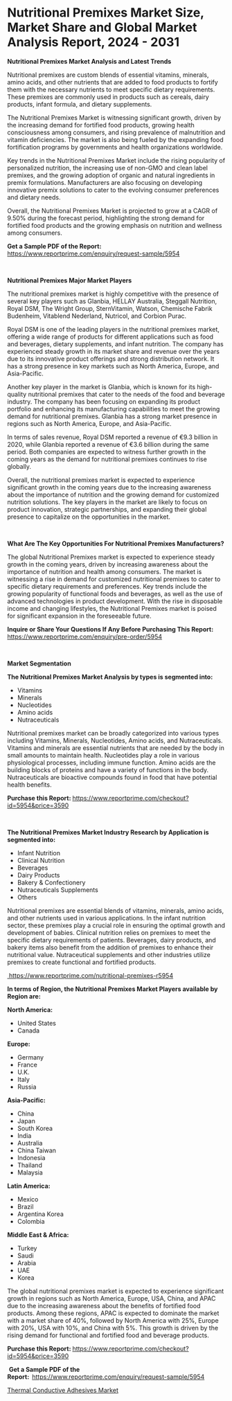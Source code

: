 <p><h1>Nutritional Premixes Market Size, Market Share and Global Market Analysis Report, 2024 - 2031</h1></p><p><strong>Nutritional Premixes Market Analysis and Latest Trends</strong></p>
<p><p>Nutritional premixes are custom blends of essential vitamins, minerals, amino acids, and other nutrients that are added to food products to fortify them with the necessary nutrients to meet specific dietary requirements. These premixes are commonly used in products such as cereals, dairy products, infant formula, and dietary supplements.</p><p>The Nutritional Premixes Market is witnessing significant growth, driven by the increasing demand for fortified food products, growing health consciousness among consumers, and rising prevalence of malnutrition and vitamin deficiencies. The market is also being fueled by the expanding food fortification programs by governments and health organizations worldwide.</p><p>Key trends in the Nutritional Premixes Market include the rising popularity of personalized nutrition, the increasing use of non-GMO and clean label premixes, and the growing adoption of organic and natural ingredients in premix formulations. Manufacturers are also focusing on developing innovative premix solutions to cater to the evolving consumer preferences and dietary needs.</p><p>Overall, the Nutritional Premixes Market is projected to grow at a CAGR of 9.50% during the forecast period, highlighting the strong demand for fortified food products and the growing emphasis on nutrition and wellness among consumers.</p></p>
<p><strong>Get a Sample PDF of the Report:&nbsp;</strong> <a href="https://www.reportprime.com/enquiry/request-sample/5954">https://www.reportprime.com/enquiry/request-sample/5954</a></p>
<p>&nbsp;</p>
<p><strong>Nutritional Premixes Major Market Players</strong></p>
<p><p>The nutritional premixes market is highly competitive with the presence of several key players such as Glanbia, HELLAY Australia, Steggall Nutrition, Royal DSM, The Wright Group, SternVitamin, Watson, Chemische Fabrik Budenheim, Vitablend Nederland, Nutricol, and Corbion Purac.</p><p>Royal DSM is one of the leading players in the nutritional premixes market, offering a wide range of products for different applications such as food and beverages, dietary supplements, and infant nutrition. The company has experienced steady growth in its market share and revenue over the years due to its innovative product offerings and strong distribution network. It has a strong presence in key markets such as North America, Europe, and Asia-Pacific.</p><p>Another key player in the market is Glanbia, which is known for its high-quality nutritional premixes that cater to the needs of the food and beverage industry. The company has been focusing on expanding its product portfolio and enhancing its manufacturing capabilities to meet the growing demand for nutritional premixes. Glanbia has a strong market presence in regions such as North America, Europe, and Asia-Pacific.</p><p>In terms of sales revenue, Royal DSM reported a revenue of €9.3 billion in 2020, while Glanbia reported a revenue of €3.6 billion during the same period. Both companies are expected to witness further growth in the coming years as the demand for nutritional premixes continues to rise globally.</p><p>Overall, the nutritional premixes market is expected to experience significant growth in the coming years due to the increasing awareness about the importance of nutrition and the growing demand for customized nutrition solutions. The key players in the market are likely to focus on product innovation, strategic partnerships, and expanding their global presence to capitalize on the opportunities in the market.</p></p>
<p>&nbsp;</p>
<p><strong>What Are The Key Opportunities For Nutritional Premixes Manufacturers?</strong></p>
<p><p>The global Nutritional Premixes market is expected to experience steady growth in the coming years, driven by increasing awareness about the importance of nutrition and health among consumers. The market is witnessing a rise in demand for customized nutritional premixes to cater to specific dietary requirements and preferences. Key trends include the growing popularity of functional foods and beverages, as well as the use of advanced technologies in product development. With the rise in disposable income and changing lifestyles, the Nutritional Premixes market is poised for significant expansion in the foreseeable future.</p></p>
<p><strong>Inquire or Share Your Questions If Any Before Purchasing This Report:</strong> <a href="https://www.reportprime.com/enquiry/pre-order/5954">https://www.reportprime.com/enquiry/pre-order/5954</a></p>
<p>&nbsp;</p>
<p><strong>Market Segmentation</strong></p>
<p><strong>The Nutritional Premixes Market Analysis by types is segmented into:</strong></p>
<p><ul><li>Vitamins</li><li>Minerals</li><li>Nucleotides</li><li>Amino acids</li><li>Nutraceuticals</li></ul></p>
<p><p>Nutritional premixes market can be broadly categorized into various types including Vitamins, Minerals, Nucleotides, Amino acids, and Nutraceuticals. Vitamins and minerals are essential nutrients that are needed by the body in small amounts to maintain health. Nucleotides play a role in various physiological processes, including immune function. Amino acids are the building blocks of proteins and have a variety of functions in the body. Nutraceuticals are bioactive compounds found in food that have potential health benefits.</p></p>
<p><strong>Purchase this Report:&nbsp;</strong><a href="https://www.reportprime.com/checkout?id=5954&price=3590">https://www.reportprime.com/checkout?id=5954&price=3590</a></p>
<p>&nbsp;</p>
<p><strong>The Nutritional Premixes Market Industry Research by Application is segmented into:</strong></p>
<p><ul><li>Infant Nutrition</li><li>Clinical Nutrition</li><li>Beverages</li><li>Dairy Products</li><li>Bakery & Confectionery</li><li>Nutraceuticals Supplements</li><li>Others</li></ul></p>
<p><p>Nutritional premixes are essential blends of vitamins, minerals, amino acids, and other nutrients used in various applications. In the infant nutrition sector, these premixes play a crucial role in ensuring the optimal growth and development of babies. Clinical nutrition relies on premixes to meet the specific dietary requirements of patients. Beverages, dairy products, and bakery items also benefit from the addition of premixes to enhance their nutritional value. Nutraceutical supplements and other industries utilize premixes to create functional and fortified products.</p></p>
<p><a href="https://www.reportprime.com/nutritional-premixes-r5954">&nbsp;https://www.reportprime.com/nutritional-premixes-r5954</a></p>
<p><strong>In terms of Region, the Nutritional Premixes Market Players available by Region are:</strong></p>
<p>
    <p> <strong> North America: </strong>
        <ul>
            <li>United States</li>
            <li>Canada</li>
        </ul>
        </p> 
    <p> <strong> Europe: </strong>
        <ul>
            <li>Germany</li>
            <li>France</li>
            <li>U.K.</li>
            <li>Italy</li>
            <li>Russia</li>
        </ul>
        </p> 
    <p> <strong> Asia-Pacific: </strong>
        <ul>
            <li>China</li>
            <li>Japan</li>
            <li>South Korea</li>
            <li>India</li>
            <li>Australia</li>
            <li>China Taiwan</li>
            <li>Indonesia</li>
            <li>Thailand</li>
            <li>Malaysia</li>
        </ul>
        </p> 
    <p> <strong> Latin America: </strong>
        <ul>
            <li>Mexico</li>
            <li>Brazil</li>
            <li>Argentina Korea</li>
            <li>Colombia</li>
        </ul>
        </p> 
    <p> <strong> Middle East & Africa: </strong>
        <ul>
            <li>Turkey</li>
            <li>Saudi</li>
            <li>Arabia</li>
            <li>UAE</li>
            <li>Korea</li>
        </ul>
    </p>
    </p>
<p><p>The global nutritional premixes market is expected to experience significant growth in regions such as North America, Europe, USA, China, and APAC due to the increasing awareness about the benefits of fortified food products. Among these regions, APAC is expected to dominate the market with a market share of 40%, followed by North America with 25%, Europe with 20%, USA with 10%, and China with 5%. This growth is driven by the rising demand for functional and fortified food and beverage products.</p></p>
<p><strong>Purchase this Report: </strong><a href="https://www.reportprime.com/checkout?id=5954&price=3590">https://www.reportprime.com/checkout?id=5954&price=3590</a></p>
<p>&nbsp;<strong>Get a Sample PDF of the Report:&nbsp;&nbsp;</strong><a href="https://www.reportprime.com/enquiry/request-sample/5954">https://www.reportprime.com/enquiry/request-sample/5954</a></p>
<p><strong></strong></p>
<p><p><a href="https://glittery-fuchsia-86a.notion.site/Thermal-Conductive-Adhesives-Market-Size-Growth-and-Forecast-from-2024-2031-279bb4e0e3a64fa88b70e3e30ce55c8b">Thermal Conductive Adhesives Market</a></p></p>